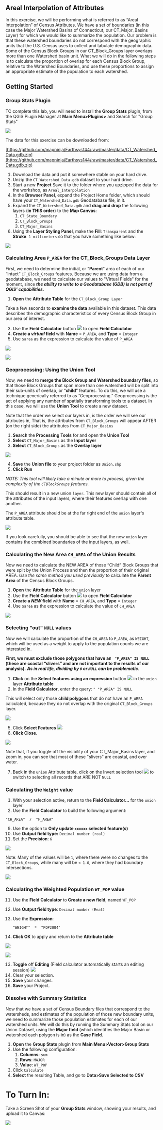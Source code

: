 ## Areal Interpolation of Attributes

In this exercise, we will be performing what is referred to as “Areal Interpolation” of Census Attributes.  We have a set of boundaries (in this case the Major Watershed Basins of Connecticut, our CT_Major_Basins Layer) for which we would like to summarize the population.  Our problem is that these watershed boundaries do not correspond with the geographic units that the U.S. Census uses to collect and tabulate demographic data.  Some of the Census Block Groups in our CT_Block_Groups layer overlaps more than one Watershed basin unit.  What we will do in the following steps is  to calculate the proportion of overlap for each Census Block Group, relative to the Watershed Boundaries, and use these proportions to assign an appropriate estimate of the population to each watershed.

## Getting Started

### Group Stats Plugin

TO complete this lab, you will need to install the **Group Stats** plugin, from the QGIS Plugin Manager at **Main Menu>Plugins>** and Search for "Group Stats"

![](images/20250427_125204_image.png)

The data for this exercise can be downloaded from:

[https://github.com/mapninja/Earthsys144/raw/master/data/CT_Watershed_Data.gdb.zip](https://github.com/mapninja/Earthsys144/raw/master/data/CT_Watershed_Data.gdb.zip)

1. Download the data and put it somewhere stable on your hard drive.
2. Unzip the `CT_Watershed_Data.gdb` dataset to your hard drive.
3. Start a new **Project** Save it to the folder where you upzipped the data for the workshop, as `Areal_Interpolation`
4. In the **Browser Panel**, expand the Project Home folder, which should have your `CT_Watershed_Data.gdb` Geodatabase file, in it.
5. Expand the `CT_Watershed_Data.gdb` and **drag and drop** the following layers (**in THIS order**) to the **Map Canvas**:
   1. `CT_State_Boundary`
   2. `CT_Block_Groups`
   3. `CT_Major_Basins`
6. Using the **Layer Styling Panel**, make the **Fill**: `Transparent` and the **Stroke**: `1 millimeters` so that you have something like below:

![](images/20250427_122609_image.png)

### Calculating Area `P_AREA` for the CT_Block_Groups Data Layer

First, we need to determine the initial, or "**Parent**" area of each of our “intact” `CT_Block_Groups` features.  Because we are using data from a geodatabase, we need to calculate our values to "Virtual Fields" for the moment, since ***the ability to write to a Geodatabase (GDB) is not part of QGIS' capabilities***.

1. **Open** the **Attribute Table** for the `CT_Block_Group Layer`

Take a few seconds to **examine the data** available in this dataset.  This data describes the demographic characteristics of every Census Block Group in our area of interest.

3. Use the **Field Calculator** button ![](images/Areal_Interpolation-fc5900dd.png) to open **Field Calculator**
4. **Create a _virtual_ field** with **Name** = `P_AREA`, and **Type** = `Integer`
5. Use `$area` as the expression to calculate the value of `P_AREA`


![](images/20250427_123720_image.png)

![](images/20250427_122834_image.png)

### Geoprocessing: Using the Union Tool

Now, we need to **merge the Block Group and Watershed boundary files**, so that those Block Groups that span more than one watershed will be split into their sub-units of overlap, or “**child**” features.  To do this, we will use a technique generically referred to as “Geoprocessing.”  Geoprocessing is the act of applying any number of spatially transforming tools to a dataset.  In this case, we will use the **Union Tool** to create a new dataset.

Note that the order we select our layers in, is the order we will see our attributes in, That is, the attributes from `CT_Block_Groups` will appear AFTER (on the right side) the attributes from `CT_Major_Basins`

1. **Search** the **Processing Tools** for and open the **Union Tool**
2. **Select**  `CT_Major_Basins` as the **Input layer**
3. **Select**  `CT_Block_Groups` as the **Overlay layer**

![](images/20250427_122945_image.png)

4. **Save** the **Union file** to your project folder as `Union.shp`
5. **Click Run**

_NOTE: This tool will likely take a minute or more to process, given the complexity of the `CTBlockGroups` features._

This should result in a new union `layer`. This new layer should contain all of the attributes of the input layers, where their features overlap with one another.

The `P_AREA` attribute should be at the far right end of the `union` layer's attribute table.

![](images/20250427_123329_image.png)

If you look carefully, you should be able to see that the new `union` layer contains the combined boundaries of the input layers, as well.

### Calculating the New Area `CH_AREA` of the Union Results

Now we need to calculate the NEW AREA of those “Child” Block Groups that were split by the Union Process and then the proportion of their original AREA. *Use the same method you used previously* to calculate the **Parent Area** of the Census Block Groups.

1. **Open** the **Attribute Table** for the `union` layer
2. Use the **Field Calculator** button ![](images/Areal_Interpolation-fc5900dd.png) to open **Field Calculator**
3. **Create a _NEW_ field** with **Name** = `CH_AREA`, and **Type** = `Integer`
4. Use `$area` as the expression to calculate the value of `CH_AREA`

![](images/Areal_Interpolation-bc241ee3.png)

### Selecting "out" `NULL` values

Now we will calculate the proportion of the `CH_AREA` to `P_AREA`, as `WEIGHT`, which will be used as a weight to apply to the population counts we are interested in.

**First, we must exclude those polygons that have an ` "P_AREA" IS NULL` (these are coastal “slivers” and are not important to the results of our analysis).**  ***As in real life, dividing by `0` or `NULL` can be problematic***.

1. **Click** on the **Select features using an expression** button ![](images/Areal_Interpolation-730cd2b9.png) in the `union` layer **Attribute table**
2. In the **Field Calculator**, enter the query:
   `" "P_AREA" IS NULL`

This will select only those **child polygons** that do not have an `P_AREA` calculated, because they do not overlap with the original `CT_Block_Groups` layer.


![](images/20250427_123951_image.png)

5. Click **Select Features** ![](images/Areal_Interpolation-59224936.png)
6. **Click Close**.

![](images/20250427_124103_image.png)

Note that, if you toggle off the visibility of your CT_Major_Basins layer, and zoom in, you can see that most of these "slivers" are coastal, and over water. 

7. Back in the `union` Attribute table, click on the Invert selection tool ![](images/Areal_Interpolation-94ba9a51.png) to switch to selecting all records that ARE NOT `NULL`

### Calculating the `Weight` value

1. With your selection active, return to the **Field Calculator…** for the `union` layer
2. Use the **Field Calculator** to build the following argument:

`"CH_AREA"  /  "P_AREA"`

9. Use the option to **Only update `xxxxxx` selected feature(s)**
10. Use **Output field type:** `Decimal number (real)`
11. Set the **Precision**: `6`

![](images/20250427_124525_image.png)

Note: Many of the values will be `1`, where there were no changes to the `CT_Block_Groups`, while many will be `< 1.0`, where they had boundary intersections.

![](images/20250427_124606_image.png)

### Calculating the Weighted Population `WT_POP` value

11. Use the **Field Calculator** to **Create a new field**, named `WT_POP`
12. Use **Output field type**: `Decimal number (Real)`
13. Use the **Expression**:

    `"WEIGHT"  *  "POP2004"`
14. **Click OK** to apply and return to the **Attribute table**

![](images/20250427_124708_image.png)

![](images/20250427_124751_image.png)

13. **Toggle** off **Editing** (Field calculator automatically starts an editing session) ![](images/Areal_Interpolation-0665525d.png)
14. Clear your selection.
15. **Save** your changes.
16. **Save** your Project.

### Dissolve with Summary Statistics

Now that we have a set of Census Boundary files that correspond to the watersheds, and estimates of the population of those new boundary units, we need to summarize those population estimates for each of our watershed units. We will do this by running the Summary Stats tool on our Union Dataset, using the **Major field** (which identifies the Major Basin or watershed each polygon is in) as the **Case Field**.

1. **Open** the **Group Stats** plugin from **Main Menu>Vector>Group Stats**
2. Use the following configuration:
   1. **Columns**: `sum`
   2. **Rows**: `MAJOR`
   3. **Value**: `WT_POP`
3. Click `Calculate`
4. **Select** the resulting Table, and go to **Data>Save Selected to CSV**

# To Turn In:

Take a Screen Shot of your **Group Stats** window, showing your results, and upload it to Canvas:


![](images/20250427_125413_image.png)
